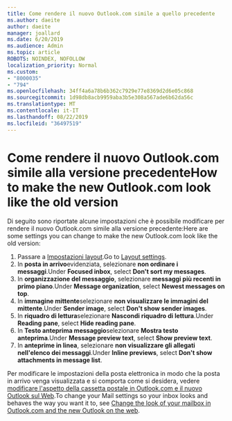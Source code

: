 ```yaml
---
title: Come rendere il nuovo Outlook.com simile a quello precedente
ms.author: daeite
author: daeite
manager: joallard
ms.date: 6/20/2019
ms.audience: Admin
ms.topic: article
ROBOTS: NOINDEX, NOFOLLOW
localization_priority: Normal
ms.custom:
- "8000035"
- "794"
ms.openlocfilehash: 34ff4a6a78b6b362c7929e77e8369d2d6e05c868
ms.sourcegitcommit: 1d98db8acb9959aba3b5e308a567ade6b62da56c
ms.translationtype: MT
ms.contentlocale: it-IT
ms.lasthandoff: 08/22/2019
ms.locfileid: "36497519"
---
```

# <a name="how-to-make-the-new-outlookcom-look-like-the-old-version"></a><span data-ttu-id="6bd79-102">Come rendere il nuovo Outlook.com simile alla versione precedente</span><span class="sxs-lookup"><span data-stu-id="6bd79-102">How to make the new Outlook.com look like the old version</span></span>

<span data-ttu-id="6bd79-103">Di seguito sono riportate alcune impostazioni che è possibile modificare per rendere il nuovo Outlook.com simile alla versione precedente:</span><span class="sxs-lookup"><span data-stu-id="6bd79-103">Here are some settings you can change to make the new Outlook.com look like the old version:</span></span>

1. <span data-ttu-id="6bd79-104">Passare a [Impostazioni layout](https://outlook.live.com/mail/options/mail/layout).</span><span class="sxs-lookup"><span data-stu-id="6bd79-104">Go to [Layout settings](https://outlook.live.com/mail/options/mail/layout).</span></span>
1. <span data-ttu-id="6bd79-105">In **posta in arrivo**evidenziata, selezionare **non ordinare i messaggi**.</span><span class="sxs-lookup"><span data-stu-id="6bd79-105">Under **Focused inbox**, select **Don't sort my messages**.</span></span>
1. <span data-ttu-id="6bd79-106">In **organizzazione del messaggio**, selezionare **messaggi più recenti in primo piano**.</span><span class="sxs-lookup"><span data-stu-id="6bd79-106">Under **Message organization**, select **Newest messages on top**.</span></span>
1. <span data-ttu-id="6bd79-107">In **immagine mittente**selezionare **non visualizzare le immagini del mittente**.</span><span class="sxs-lookup"><span data-stu-id="6bd79-107">Under **Sender image**, select **Don't show sender images**.</span></span>
1. <span data-ttu-id="6bd79-108">In **riquadro di lettura**selezionare **Nascondi riquadro di lettura**.</span><span class="sxs-lookup"><span data-stu-id="6bd79-108">Under **Reading pane**, select **Hide reading pane**.</span></span>
1. <span data-ttu-id="6bd79-109">In **Testo anteprima messaggio**selezionare **Mostra testo anteprima**.</span><span class="sxs-lookup"><span data-stu-id="6bd79-109">Under **Message preview text**, select **Show preview text**.</span></span>
1. <span data-ttu-id="6bd79-110">In **anteprime in linea**, selezionare **non visualizzare gli allegati nell'elenco dei messaggi**.</span><span class="sxs-lookup"><span data-stu-id="6bd79-110">Under **Inline previews**, select **Don't show attachments in message list**.</span></span>

<span data-ttu-id="6bd79-111">Per modificare le impostazioni della posta elettronica in modo che la posta in arrivo venga visualizzata e si comporta come si desidera, vedere [modificare l'aspetto della cassetta postale in Outlook.com e il nuovo Outlook sul Web](https://support.office.com/article/b41c2ecb-f23c-42b3-b7f8-659646d5e58c?wt.mc_id=Office_Outlook_com_Alchemy).</span><span class="sxs-lookup"><span data-stu-id="6bd79-111">To change your Mail settings so your inbox looks and behaves the way you want it to, see [Change the look of your mailbox in Outlook.com and the new Outlook on the web](https://support.office.com/article/b41c2ecb-f23c-42b3-b7f8-659646d5e58c?wt.mc_id=Office_Outlook_com_Alchemy).</span></span>